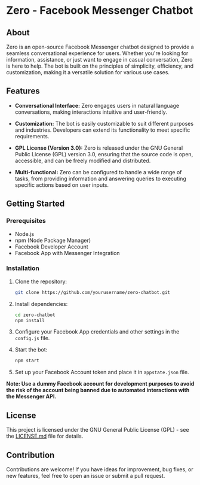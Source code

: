 # Zero - Facebook Messenger Chatbot

## About

Zero is an open-source Facebook Messenger chatbot designed to provide a seamless conversational experience for users. Whether you're looking for information, assistance, or just want to engage in casual conversation, Zero is here to help. The bot is built on the principles of simplicity, efficiency, and customization, making it a versatile solution for various use cases.

## Features

- **Conversational Interface:** Zero engages users in natural language conversations, making interactions intuitive and user-friendly.
  
- **Customization:** The bot is easily customizable to suit different purposes and industries. Developers can extend its functionality to meet specific requirements.
  
- **GPL License (Version 3.0):** Zero is released under the GNU General Public License (GPL) version 3.0, ensuring that the source code is open, accessible, and can be freely modified and distributed.
  
- **Multi-functional:** Zero can be configured to handle a wide range of tasks, from providing information and answering queries to executing specific actions based on user inputs.

## Getting Started

### Prerequisites

- Node.js
- npm (Node Package Manager)
- Facebook Developer Account
- Facebook App with Messenger Integration

### Installation

1. Clone the repository:

    ```bash
    git clone https://github.com/yourusername/zero-chatbot.git
    ```

2. Install dependencies:

    ```bash
    cd zero-chatbot
    npm install
    ```

3. Configure your Facebook App credentials and other settings in the `config.js` file.

4. Start the bot:

    ```bash
    npm start
    ```

5. Set up your Facebook Account token and place it in `appstate.json` file.

**Note: Use a dummy Facebook account for development purposes to avoid the risk of the account being banned due to automated interactions with the Messenger API.**

## License

This project is licensed under the GNU General Public License (GPL) - see the [LICENSE.md](LICENSE.md) file for details.

## Contribution

Contributions are welcome! If you have ideas for improvement, bug fixes, or new features, feel free to open an issue or submit a pull request.

